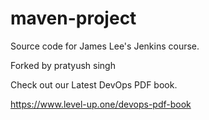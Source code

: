 # maven-project
Source code for James Lee's Jenkins course.

Forked by pratyush singh

Check out our Latest DevOps PDF book.

https://www.level-up.one/devops-pdf-book
